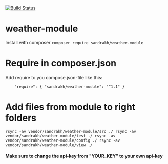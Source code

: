 [![Build Status](https://travis-ci.com/sandraKh/weather-module.svg?branch=main)](https://travis-ci.com/sandraKh/weather-module)


# weather-module

Install with composer `composer require sandrakh/weather-module`

# Require in composer.json

Add require to you compose.json-file like this:

`    "require": {
        "sandrakh/weather-module": "^1.1"
    }`
    
# Add files from module to right folders 

`
rsync -av vendor/sandrakh/weather-module/src ./
rsync -av vendor/sandrakh/weather-module/test ./
rsync -av vendor/sandrakh/weather-module/config ./
rsync -av vendor/sandrakh/weather-module/view ./
`

#### Make sure to change the api-key from "YOUR_KEY" to your own api-key
